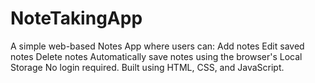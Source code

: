 # NoteTakingApp
A simple web-based Notes App where users can:  Add notes  Edit saved notes  Delete notes  Automatically save notes using the browser's Local Storage  No login required. Built using HTML, CSS, and JavaScript.

